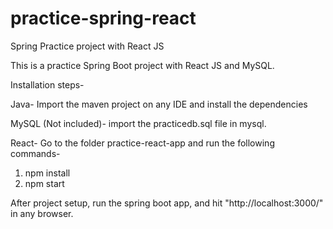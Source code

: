 # practice-spring-react
Spring Practice project with React JS

This is a practice Spring Boot project with React JS and MySQL.

Installation steps-

Java-
Import the maven project on any IDE and install the dependencies

MySQL (Not included)-
import the practicedb.sql file in mysql.

React-
Go to the folder practice-react-app and run the following commands-
1. npm install
2. npm start

After project setup, run the spring boot app, and hit "http://localhost:3000/" in any browser.